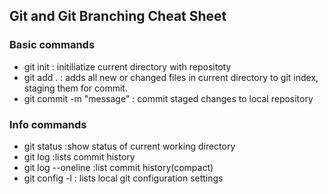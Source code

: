 ## Git and Git Branching Cheat Sheet


### Basic commands
- git init : initiliatize current directory with repositoty
- git add . : adds all new or changed files in current directory to git index, staging them for commit.
- git commit -m "message" : commit staged changes to local repository


### Info commands
- git status :show status of current working directory
- git log :lists commit history
- git log --oneline :list commit history(compact)
- git config -l : lists local git configuration settings 

